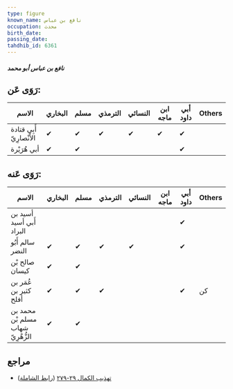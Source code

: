 ```yaml
---
type: figure
known_name: نافع بن عباس
occupation: محدث
birth_date:
passing_date:
tahdhib_id: 6361
---
```

##### نافع بن عباس أبو محمد

## رَوَى عَن:
| الاسم                    | البخاري | مسلم | الترمذي | النسائي | ابن ماجه | أبي داود | Others |
| ------------------------ | ------- | ---- | ------- | ------- | -------- | -------- | ------ |
| أَبِي قتادة الأَنْصارِيّ | ✔       | ✔    | ✔       | ✔       | ✔        | ✔        |        |
| أبي هُرَيْرة             | ✔       | ✔    |         |         |          | ✔        |        |
## رَوَى عَنه:
| الاسم                             | البخاري | مسلم | الترمذي | النسائي | ابن ماجه | أبي داود | Others |
| --------------------------------- | ------- | ---- | ------- | ------- | -------- | -------- | ------ |
| أسيد بن أَبي أسيد البراد          |         |      |         |         |          | ✔        |        |
| سالم أَبُو النضر                  | ✔       | ✔    | ✔       | ✔       |          | ✔        |        |
| صالح بْن كيسان                    | ✔       | ✔    |         |         |          |          |        |
| عُمَر بن كثير بن أفلح             | ✔       | ✔    | ✔       |         |          | ✔        | كن     |
| محمد بن مسلم بْن شهاب الزُّهْرِيّ | ✔       | ✔    |         |         |          |          |        |
## مراجع
- [تهذيب الكمال ٢٩-٢٧٩](obsidian://open?vault=Tahdhib-al-Kamal&file=Figures/٦٣٦١-نافع%20بن%20عباس%20أبو%20محمد) ([رابط الشاملة](https://shamela.ws/book/3722/15850))